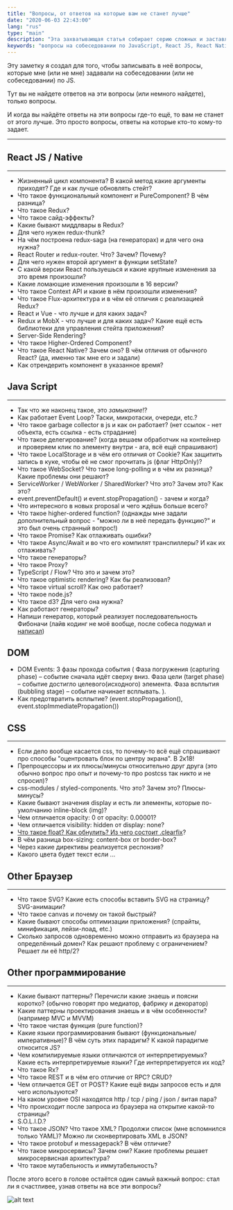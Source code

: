 ```yaml
---
title: "Вопросы, от ответов на которые вам не станет лучше"
date: "2020-06-03 22:43:00"
lang: "rus"
type: "main"
description: "Эта захватывающая статья собирает серию сложных и заставляющих задуматься вопросов из различных собеседований по JavaScript, охватывая темы от React JS/Native до CSS и DOM. Статья не обязательно предоставляет ответы, но представляет эти вопросы для размышления о глубине и сложности JavaScript и веб-разработки."
keywords: "вопросы на собеседовании по JavaScript, React JS, React Native, Redux, вопросы программирования, веб-разработка, объекты JS, DOM, CSS, сложности JavaScript, интервью для программистов, инженерия программного обеспечения, разработка интерфейсов, серверная разработка, жизненный цикл React, промежуточное программное обеспечение Redux, веб-технологии, концепции программирования, сложности программирования, проблемы кодирования, интервью с разработчиками, веб-программирование, знания кодирования, тонкости JavaScript"
---
```


Эту заметку я создал для того, чтобы записывать в неё вопросы, которые мне (или не мне) задавали на собеседовании (или не собеседовании) по JS.

Тут вы не найдете ответов на эти вопросы (или немного найдете), только вопросы.

И когда вы найдёте ответы на эти вопросы где-то ещё, то вам не станет от этого лучше. Это просто вопросы, ответы на которые кто-то кому-то задает.

---

## React JS / Native ##

_______________________

- Жизненный цикл компонента? В какой метод какие аргументы приходят? Где и как лучше обновлять стейт?
- Что такое функциональный компонент и PureComponent? В чём разница?
- Что такое Redux?
- Что такое сайд-эффекты?
- Какие бывают миддлвары в Redux?
- Для чего нужен redux-thunk?
- На чём построена redux-saga (на генераторах) и для чего она нужна?
- React Router и redux-router. Что? Зачем? Почему?
- Для чего нужен второй аргумент в функции setState?
- С какой версии React пользуешься и какие крупные изменения за это время произошли?
- Какие ломающие изменения произошли в 16 версии?
- Что такое Context API и какие в нём произошли изменения?
- Что такое Flux-архитектура и в чём её отличия с реализацией Redux?
- React и Vue - что лучше и для каких задач?
- Redux и MobX - что лучше и для каких задач? Какие ещё есть библиотеки для управления стейта приложения?
- Server-Side Rendering?
- Что такое Higher-Ordered Component?
- Что такое React Native? Зачем оно? В чём отличия от обычного React? (да, именно так мне его и задали)
- Как отрендерить компонент в указанное время?

## Java Script ##

_______________________

- Так что же наконец такое, это *замыкание*!?
- Как работает Event Loop? Таски, микротаски, очереди, etc.?
- Что такое garbage collector в js и как он работает? (нет ссылок - нет объекта, есть ссылка - есть страдание)
- Что такое делегирование? (когда вешаем обработчик на контейнер и проверяем клик по элементу внутри - ага, всё ещё спрашивают)
- Что такое LocalStorage и в чём его отличия от Cookie? Как защитить запись в куке, чтобы её не смог прочитать js (флаг HttpOnly)?
- Что такое WebSocket? Что такое long-polling и в чём их разница? Какие проблемы они решают?
- ServiceWorker / WebWorker / SharedWorker? Что это? Зачем это? Как это?
- event.preventDefault() и event.stopPropagation() - зачем и когда?
- Что интересного в новых proposal и чего ждёшь больше всего?
- Что такое higher-ordered function? (однажды мне задали дополнительный вопрос - "можно ли в неё передать функцию?" и это был очень странный вопрос!)
- Что такое Promise? Как отлаживать ошибки?
- Что такое Async/Await и во что его компилят транспиллеры? И как их отлаживать?
- Что такое генераторы?
- Что такое Proxy?
- TypeScript / Flow? Что это и зачем это?
- Что такое optimistic rendering? Как бы реализовал?
- Что такое virtual scroll? Как оно работает?
- Что такое node.js?
- Что такое d3? Для чего она нужна?
- Как работают генераторы?
- Напиши генератор, который реализует последовательность Фибоначи (лайв кодинг не моё вообще, после собеса подумал и [написал](https://gist.github.com/gthrm/7274dc2bf8149944f8360325a6673642))

## DOM ##

- DOM Events: 3 фазы прохода события (
    Фаза погружения (capturing phase) – событие сначала идёт сверху вниз.
    Фаза цели (target phase) – событие достигло целевого(исходного) элемента.
    Фаза всплытия (bubbling stage) – событие начинает всплывать.
).
- Как предотвратить всплытие? (event.stopPropagation(), event.stopImmediatePropagation())

## CSS ##

_______________________

- Если дело вообще касается css, то почему-то всё ещё спрашивают про способы "оцентровать блок по центру экрана". В 2к18!
- Препроцессоры и их плюсы/минусы относительно друг друга (это обычно вопрос про опыт и почему-то про postcss так никто и не спросил)?
- css-modules / styled-components. Что это? Зачем это? Плюсы-минусы?
- Какие бывают значения display и есть ли элементы, которые по-умолчанию inline-block (img)?
- Чем отличается opacity: 0 от opacity: 0.00001?
- Чем отличается visibility: hidden от display: none?
- [Что такое float? Как обнулить? Из чего состоит .clearfix](https://webref.ru/course/float/clearfix)?
- В чём разница box-sizing: content-box от border-box?
- Через какие директивы реализуется респонзив?
- Какого цвета будет текст если ...

## Other Браузер ##

_______________________

- Что такое SVG? Какие есть способы вставить SVG на страницу? SVG-анимации?
- Что такое canvas и почему он такой быстрый?
- Какие бывают способы оптимизации приложения? (спрайты, минификация, лейзи-лоад, etc.)
- Сколько запросов одновременно можно отправить из браузера на определённый домен? Как решают проблему с ограничением? Решает ли её http/2?

## Other программирование ##

_______________________

- Какие бывают паттерны? Перечисли какие знаешь и поясни коротко? (обычно говорят про медиатор, фабрику и декоратор)
- Какие паттерны проектирования знаешь и в чём особенности? (например MVC и MVVM)
- Что такое чистая функция (pure function)?
- Какие языки программирования бывают (функциональные/императивные)? В чём суть этих парадигм? К какой парадигме относится JS?
- Чем компилируемые языки отличаются от интерпретируемых? Какие есть интерпретируемые языки? Где интерпретируется их код?
- Что такое Rx?
- Что такое REST и в чём его отличие от RPC? CRUD?
- Чем отличается GET от POST? Какие ещё виды запросов есть и для чего используются?
- На каком уровне OSI находятся http / tcp / ping / json / витая пара?
- Что происходит после запроса из браузера на открытие какой-то страницы?
- S.O.L.I.D.?
- Что такое JSON? Что такое XML? Продолжи список (мне вспомнился только YAML)? Можно ли сконвертировать XML в JSON?
- Что такое protobuf и messagepack? В чём отличие?
- Что такое микросервисы? Зачем они? Какие проблемы решает микросервисная архитектура?
- Что такое мутабельность и иммутабельность?

После этого всего в голове остаётся один самый важный вопрос: стал ли я счастливее, узнав ответы на все эти вопросы?

![alt text](https://cloud.cdroma.ru/upload/18abc9fb-dbdb-4161-a48c-48789b974458-1700955531715.jpeg "Logo Title Text 1")
